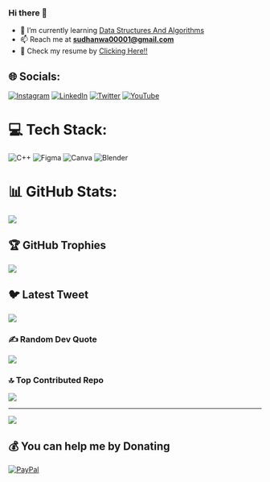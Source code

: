 ### Hi there 👋 

- 🌱 I’m currently learning [Data Structures And Algorithms](https://github.com/Sudhanwa11/Data-Structures-And-Algorithms-In-cpp)
- 📫 Reach me at **sudhanwa00001@gmail.com**
- 📄 Check my resume by [Clicking Here!!](https://drive.google.com/file/d/1Hmd_tp18nBmZIXoLX1HyLOsLtLEBaXyC/view?usp=sharing)
<!--
**Sudhanwa11/Sudhanwa11** is a ✨ _special_ ✨ repository because its `README.md` (this file) appears on your GitHub profile.

Here are some ideas to get you started:

- 🔭 I’m currently working on ...
- 🌱 I’m currently learning ...
- 👯 I’m looking to collaborate on ...
- 🤔 I’m looking for help with ...
- 💬 Ask me about ...
- 📫 How to reach me: ...
- 😄 Pronouns: ...
- ⚡ Fun fact: ...
-->
## 🌐 Socials:
[![Instagram](https://img.shields.io/badge/Instagram-%23E4405F.svg?logo=Instagram&logoColor=white)](https://instagram.com/sudhanwavaid) [![LinkedIn](https://img.shields.io/badge/LinkedIn-%230077B5.svg?logo=linkedin&logoColor=white)](https://linkedin.com/in/sudhanwavaid) [![Twitter](https://img.shields.io/badge/Twitter-%231DA1F2.svg?logo=Twitter&logoColor=white)](https://twitter.com/vaid_sudhanwa) [![YouTube](https://img.shields.io/badge/YouTube-%23FF0000.svg?logo=YouTube&logoColor=white)](https://youtube.com/@sudhanwavaid) 

# 💻 Tech Stack:
![C++](https://img.shields.io/badge/c++-%2300599C.svg?style=for-the-badge&logo=c%2B%2B&logoColor=white) 	![Figma](https://img.shields.io/badge/figma-%23F24E1E.svg?style=for-the-badge&logo=figma&logoColor=white) ![Canva](https://img.shields.io/badge/Canva-%2300C4CC.svg?style=for-the-badge&logo=Canva&logoColor=white) ![Blender](https://img.shields.io/badge/blender-%23F5792A.svg?style=for-the-badge&logo=blender&logoColor=white)
# 📊 GitHub Stats:
![](https://github-readme-streak-stats.herokuapp.com/?user=Sudhanwa11&theme=dark&hide_border=false)<br/>

## 🏆 GitHub Trophies
![](https://github-profile-trophy.vercel.app/?username=Sudhanwa11&theme=matrix&no-frame=false&no-bg=false&margin-w=4)

## 🐦 Latest Tweet
[![](https://gtce.itsvg.in/api?username=vaid_sudhanwa)](https://github.com/VishwaGauravIn/github-twitter-card-embed)

### ✍️ Random Dev Quote
![](https://quotes-github-readme.vercel.app/api?type=horizontal&theme=tokyonight)

### 🔝 Top Contributed Repo
![](https://github-contributor-stats.vercel.app/api?username=Sudhanwa11&limit=5&theme=dark&combine_all_yearly_contributions=true)

---
[![](https://visitcount.itsvg.in/api?id=Sudhanwa11&icon=0&color=4)](https://visitcount.itsvg.in)

  ## 💰 You can help me by Donating
  [![PayPal](https://img.shields.io/badge/PayPal-00457C?style=for-the-badge&logo=paypal&logoColor=white)](https://paypal.me/sudhanwavaid) 

  
<!-- Proudly created with GPRM ( https://gprm.itsvg.in ) -->
